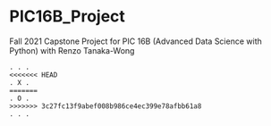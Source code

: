 # PIC16B_Project
Fall 2021 Capstone Project for PIC 16B (Advanced Data Science with Python) with Renzo Tanaka-Wong

```
. . .
<<<<<<< HEAD
. X .
=======
. O .
>>>>>>> 3c27fc13f9abef008b986ce4ec399e78afbb61a8
. . .
```

